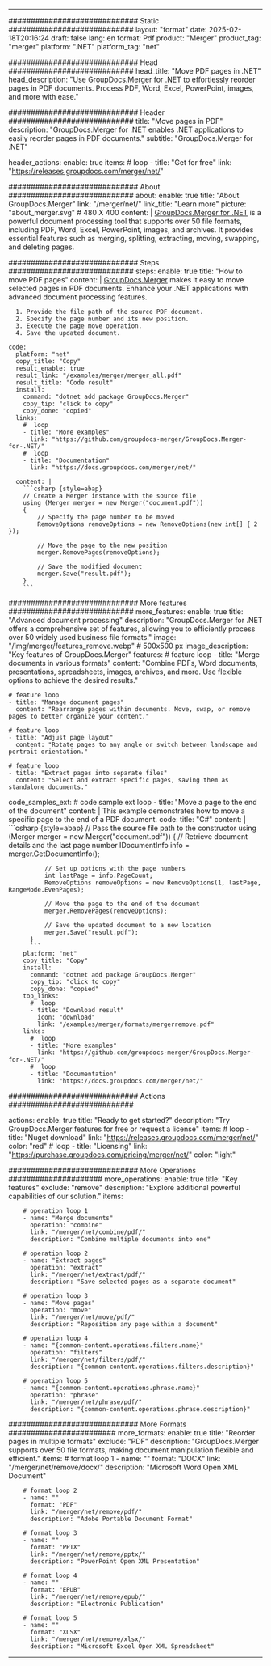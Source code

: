 
---
############################# Static ############################
layout: "format"
date:  2025-02-18T20:16:24
draft: false
lang: en
format: Pdf
product: "Merger"
product_tag: "merger"
platform: ".NET"
platform_tag: "net"

############################# Head ############################
head_title: "Move PDF pages in .NET"
head_description: "Use GroupDocs.Merger for .NET to effortlessly reorder pages in PDF documents. Process PDF, Word, Excel, PowerPoint, images, and more with ease."

############################# Header ############################
title: "Move pages in PDF" 
description: "GroupDocs.Merger for .NET enables .NET applications to easily reorder pages in PDF documents."
subtitle: "GroupDocs.Merger for .NET" 

header_actions:
  enable: true
  items:
    #  loop
    - title: "Get for free"
      link: "https://releases.groupdocs.com/merger/net/"
      
############################# About ############################
about:
    enable: true
    title: "About GroupDocs.Merger"
    link: "/merger/net/"
    link_title: "Learn more"
    picture: "about_merger.svg" # 480 X 400
    content: |
       [GroupDocs.Merger for .NET](/merger/net/) is a powerful document processing tool that supports over 50 file formats, including PDF, Word, Excel, PowerPoint, images, and archives. It provides essential features such as merging, splitting, extracting, moving, swapping, and deleting pages.

############################# Steps ############################
steps:
    enable: true
    title: "How to move PDF pages"
    content: |
      [GroupDocs.Merger](/merger/net/) makes it easy to move selected pages in PDF documents. Enhance your .NET applications with advanced document processing features.
      
      1. Provide the file path of the source PDF document.
      2. Specify the page number and its new position.
      3. Execute the page move operation.
      4. Save the updated document.
   
    code:
      platform: "net"
      copy_title: "Copy"
      result_enable: true
      result_link: "/examples/merger/merger_all.pdf"
      result_title: "Code result"
      install:
        command: "dotnet add package GroupDocs.Merger"
        copy_tip: "click to copy"
        copy_done: "copied"
      links:
        #  loop
        - title: "More examples"
          link: "https://github.com/groupdocs-merger/GroupDocs.Merger-for-.NET/"
        #  loop
        - title: "Documentation"
          link: "https://docs.groupdocs.com/merger/net/"
          
      content: |
        ```csharp {style=abap}
        // Create a Merger instance with the source file
        using (Merger merger = new Merger("document.pdf"))
        {
            // Specify the page number to be moved
            RemoveOptions removeOptions = new RemoveOptions(new int[] { 2 });

            // Move the page to the new position
            merger.RemovePages(removeOptions);

            // Save the modified document
            merger.Save("result.pdf");
        }
        ```            

############################# More features ############################
more_features:
  enable: true
  title: "Advanced document processing"
  description: "GroupDocs.Merger for .NET offers a comprehensive set of features, allowing you to efficiently process over 50 widely used business file formats."
  image: "/img/merger/features_remove.webp" # 500x500 px
  image_description: "Key features of GroupDocs.Merger"
  features:
    # feature loop
    - title: "Merge documents in various formats"
      content: "Combine PDFs, Word documents, presentations, spreadsheets, images, archives, and more. Use flexible options to achieve the desired results."

    # feature loop
    - title: "Manage document pages"
      content: "Rearrange pages within documents. Move, swap, or remove pages to better organize your content."

    # feature loop
    - title: "Adjust page layout"
      content: "Rotate pages to any angle or switch between landscape and portrait orientation."

    # feature loop
    - title: "Extract pages into separate files"
      content: "Select and extract specific pages, saving them as standalone documents."
      
  code_samples_ext:
    # code sample ext loop
    - title: "Move a page to the end of the document"
      content: |
        This example demonstrates how to move a specific page to the end of a PDF document.
      code:
        title: "C#"
        content: |
          ```csharp {style=abap}
          // Pass the source file path to the constructor
          using (Merger merger = new Merger("document.pdf"))
          {
              // Retrieve document details and the last page number
              IDocumentInfo info = merger.GetDocumentInfo();

              // Set up options with the page numbers
              int lastPage = info.PageCount;
              RemoveOptions removeOptions = new RemoveOptions(1, lastPage, RangeMode.EvenPages);
          
              // Move the page to the end of the document
              merger.RemovePages(removeOptions);

              // Save the updated document to a new location
              merger.Save("result.pdf");
          }
          ```
        platform: "net"
        copy_title: "Copy"
        install:
          command: "dotnet add package GroupDocs.Merger"
          copy_tip: "click to copy"
          copy_done: "copied"
        top_links:
          #  loop
          - title: "Download result"
            icon: "download"
            link: "/examples/merger/formats/mergerremove.pdf"
        links:
          #  loop
          - title: "More examples"
            link: "https://github.com/groupdocs-merger/GroupDocs.Merger-for-.NET/"
          #  loop
          - title: "Documentation"
            link: "https://docs.groupdocs.com/merger/net/"
            

            


############################# Actions ############################

actions:
  enable: true
  title: "Ready to get started?"
  description: "Try GroupDocs.Merger features for free or request a license"
  items:
    #  loop
    - title: "Nuget download"
      link: "https://releases.groupdocs.com/merger/net/"
      color: "red"
        #  loop
    - title: "Licensing"
      link: "https://purchase.groupdocs.com/pricing/merger/net/"
      color: "light"


############################# More Operations #####################
more_operations:
    enable: true
    title: "Key features"
    exclude: "remove"
    description: "Explore additional powerful capabilities of our solution."
    items: 
          
        # operation loop 1
        - name: "Merge documents"
          operation: "combine"
          link: "/merger/net/combine/pdf/"
          description: "Combine multiple documents into one"

        # operation loop 2
        - name: "Extract pages"
          operation: "extract"
          link: "/merger/net/extract/pdf/"
          description: "Save selected pages as a separate document"

        # operation loop 3
        - name: "Move pages"
          operation: "move"
          link: "/merger/net/move/pdf/"
          description: "Reposition any page within a document"

        # operation loop 4
        - name: "{common-content.operations.filters.name}"
          operation: "filters"
          link: "/merger/net/filters/pdf/"
          description: "{common-content.operations.filters.description}"

        # operation loop 5
        - name: "{common-content.operations.phrase.name}"
          operation: "phrase"
          link: "/merger/net/phrase/pdf/"
          description: "{common-content.operations.phrase.description}"
          
        
          
############################# More Formats ########################
more_formats:
    enable: true
    title: "Reorder pages in multiple formats"
    exclude: "PDF"
    description: "GroupDocs.Merger supports over 50 file formats, making document manipulation flexible and efficient."
    items: 
        # format loop 1
        - name: ""
          format: "DOCX"
          link: "/merger/net/remove/docx/"
          description: "Microsoft Word Open XML Document"
          
        # format loop 2
        - name: ""
          format: "PDF"
          link: "/merger/net/remove/pdf/"
          description: "Adobe Portable Document Format"
          
        # format loop 3
        - name: ""
          format: "PPTX"
          link: "/merger/net/remove/pptx/"
          description: "PowerPoint Open XML Presentation"

        # format loop 4
        - name: ""
          format: "EPUB"
          link: "/merger/net/remove/epub/"
          description: "Electronic Publication"
          
        # format loop 5
        - name: ""
          format: "XLSX"
          link: "/merger/net/remove/xlsx/"
          description: "Microsoft Excel Open XML Spreadsheet"
  

---